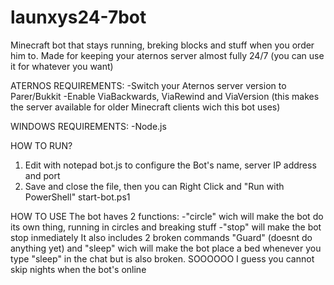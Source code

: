 # launxys24-7bot
Minecraft bot that stays running, breking blocks and stuff when you order him to. Made for keeping your aternos server almost fully 24/7 (you can use it for whatever you want)

ATERNOS REQUIREMENTS:
-Switch your Aternos server version to Parer/Bukkit
-Enable ViaBackwards, ViaRewind and ViaVersion (this makes the server available for older Minecraft clients wich this bot uses)

WINDOWS REQUIREMENTS:
-Node.js

HOW TO RUN?
1. Edit with notepad bot.js to configure the Bot's name, server IP address and port
2. Save and close the file, then you can Right Click and "Run with PowerShell" start-bot.ps1

HOW TO USE
The bot haves 2 functions: 
-"circle" wich will make the bot do its own thing, running in circles and breaking stuff
-"stop" will make the bot stop inmediately 
It also includes 2 broken commands "Guard"  (doesnt do anything yet) and "sleep" wich will make the bot place a bed whenever you type "sleep" in the chat but is also broken. SOOOOOO I guess you cannot skip nights when the bot's online
